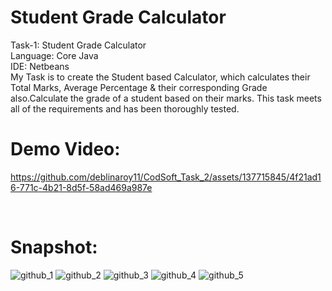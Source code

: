 # Student Grade Calculator
Task-1: Student Grade Calculator
<br/>
Language: Core Java
<br/>
IDE: Netbeans
<br/>
My Task is to create the Student based Calculator, which calculates their Total Marks, Average Percentage & their corresponding Grade also.Calculate the grade of a student based on their marks. This task meets all of the requirements and has been thoroughly tested.
<br/>
<h1>Demo Video: </h1>

https://github.com/deblinaroy11/CodSoft_Task_2/assets/137715845/4f21ad16-771c-4b21-8d5f-58ad469a987e

<br/>
<h1>Snapshot: </h1>

![github_1](https://github.com/deblinaroy11/CodSoft_Task_2/assets/137715845/18d943cd-7407-480b-bcd3-b9e97ff1f580)
![github_2](https://github.com/deblinaroy11/CodSoft_Task_2/assets/137715845/3dd97ff3-5b14-4007-b999-66fabcb38fa3)
![github_3](https://github.com/deblinaroy11/CodSoft_Task_2/assets/137715845/d2a89597-1258-4c7c-8153-306990328254)
![github_4](https://github.com/deblinaroy11/CodSoft_Task_2/assets/137715845/e6b0e55d-347a-4506-ab07-3f5578838790)
![github_5](https://github.com/deblinaroy11/CodSoft_Task_2/assets/137715845/40c8a397-eb14-44c8-9df2-c7a571944686)
